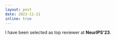 ```yaml
---
layout: post
date: 2023-11-21
inline: true
---
```


I have been selected as top reviewer at **NeurIPS'23**.
